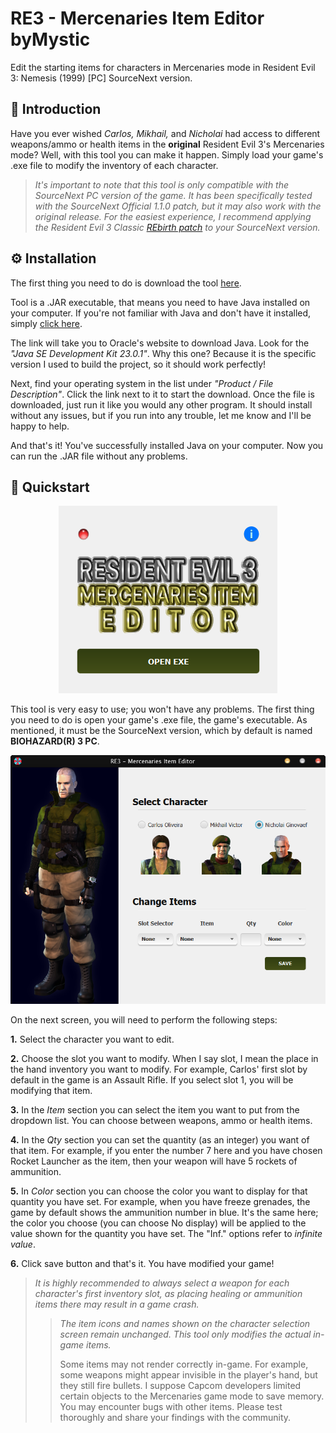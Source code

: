 # RE3 - Mercenaries Item Editor byMystic

Edit the starting items for characters in Mercenaries mode in Resident Evil 3: Nemesis (1999) [PC] SourceNext version.

## 📖 Introduction

Have you ever wished *Carlos, Mikhail,* and *Nicholai* had access to different weapons/ammo or health items in the **original** Resident Evil 3's Mercenaries mode? Well, with this tool you can make it happen. Simply load your game's .exe file to modify the inventory of each character.

>*It's important to note that this tool is only compatible with the SourceNext PC version of the game. It has been specifically tested with the SourceNext Official 1.1.0 patch, but it may also work with the original release. For the easiest experience, I recommend applying the Resident Evil 3 Classic [REbirth patch](https://classicrebirth.com/index.php/downloads/resident-evil-3-classic-rebirth/) to your SourceNext version.*

## ⚙️ Installation

The first thing you need to do is download the tool [here](https://github.com/jmncamilo/re3-merc-item-editor/releases/download/v1.0.1/MercenariesItemEditor.zip).

Tool is a .JAR executable, that means you need to have Java installed on your computer. If you're not familiar with Java and don't have it installed, simply [click here](https://www.oracle.com/java/technologies/javase/jdk23-archive-downloads.html).

The link will take you to Oracle's website to download Java. Look for the *"Java SE Development Kit 23.0.1"*. Why this one? Because it is the specific version I used to build the project, so it should work perfectly!

Next, find your operating system in the list under *"Product / File Description"*. Click the link next to it to start the download. Once the file is downloaded, just run it like you would any other program. It should install without any issues, but if you run into any trouble, let me know and I'll be happy to help.

And that's it! You've successfully installed Java on your computer. Now you can run the .JAR file without any problems.

## 🚀 Quickstart

<div align="center">
  <img src="\assets\img01.png" alt="UX1" />
</div>

This tool is very easy to use; you won't have any problems. The first thing you need to do is open your game's .exe file, the game's executable. As mentioned, it must be the SourceNext version, which by default is named **BIOHAZARD(R) 3 PC**.

<div align="center">
  <img src="\assets\img02.png" alt="UX2" />
</div>

On the next screen, you will need to perform the following steps:

**1.** Select the character you want to edit.

**2.** Choose the slot you want to modify. When I say slot, I mean the place in the hand inventory you want to modify. For example, Carlos' first slot by default in the game is an Assault Rifle. If you select slot 1, you will be modifying that item.

**3.** In the *Item* section you can select the item you want to put from the dropdown list. You can choose between weapons, ammo or health items.

**4.** In the *Qty* section you can set the quantity (as an integer) you want of that item. For example, if you enter the number 7 here and you have chosen Rocket Launcher as the item, then your weapon will have 5 rockets of ammunition.

**5.** In *Color* section you can choose the color you want to display for that quantity you have set. For example, when you have freeze grenades, the game by default shows the ammunition number in blue. It's the same here; the color you choose (you can choose No display) will be applied to the value shown for the quantity you have set. The "Inf." options refer to *infinite value*.

**6.** Click save button and that's it. You have modified your game!

>*It is highly recommended to always select a weapon for each character's first inventory slot, as placing healing or ammunition items there may result in a game crash.*
>
>>*The item icons and names shown on the character selection screen
remain unchanged. This tool only modifies the actual in-game items.*
>>
>>Some items may not render correctly in-game. For example, some weapons might appear invisible in the player's hand, but they still fire bullets. I suppose Capcom developers limited certain objects to the Mercenaries game mode to save memory. You may encounter bugs with other items. Please test thoroughly and share your findings with the community.
